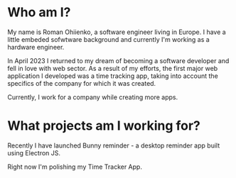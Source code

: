 # Who am I?

My name is Roman Ohiienko, a software engineer living in Europe. I have a little embeded sofwtware background and currently I'm working as a hardware engineer.

In April 2023 I returned to my dream of becoming a software developer and fell in love with web sector. As a result of my efforts, the first major web application I developed was a time tracking app, taking into account the specifics of the company for which it was created.

Currently, I work for a company while creating more apps.

# What projects am I working for?

Recently I have launched Bunny reminder - a desktop reminder app built using Electron JS. 

Right now I'm polishing my Time Tracker App.  
